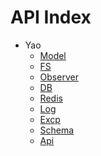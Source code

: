 API Index
=========

* Yao
    * [Model](Yao-Model.md)
    * [FS](Yao-FS.md)
    * [Observer](Yao-Observer.md)
    * [DB](Yao-DB.md)
    * [Redis](Yao-Redis.md)
    * [Log](Yao-Log.md)
    * [Excp](Yao-Excp.md)
    * [Schema](Yao-Schema.md)
    * [Api](Yao-Api.md)


